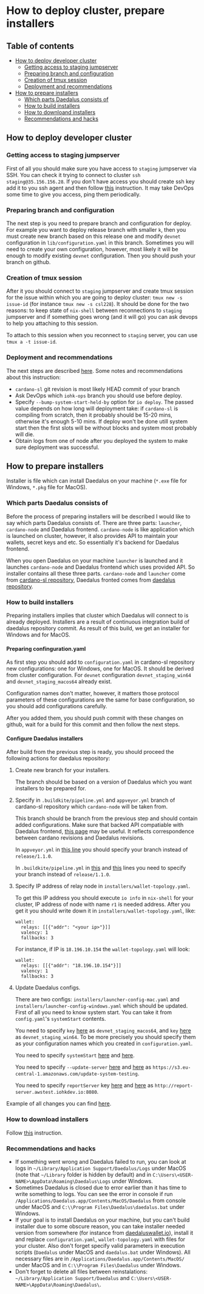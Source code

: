 # How to deploy cluster, prepare installers

## Table of contents
  * [How to deploy developer cluster](#how-to-deploy-developer-cluster)
    + [Getting access to staging jumpserver](#getting-access-to-staging-jumpserver)
    + [Preparing branch and configuration](#preparing-branch-and-configuration)
    + [Creation of tmux session](#creation-of-tmux-session)
    + [Deployment and recommendations](#deployment-and-recommendations)
  * [How to prepare installers](#how-to-prepare-installers)
    + [Which parts Daedalus consists of](#which-parts-daedalus-consists-of)
    + [How to build installers](#how-to-build-installers)
    + [How to downloand installers](#how-to-download-installers)
    + [Recommendations and hacks](#recommendations-and-hacks)

## How to deploy developer cluster

### Getting access to staging jumpserver
First of all you should make sure you have access to `staging` jumpserver via SSH. 
You can check it trying to connect to cluster `ssh staging@35.156.156.28`.
If you don't have access you should create ssh key add it to you ssh agent and then 
follow [this](https://github.com/input-output-hk/iohk-ops#getting-ssh-access) instruction.
It may take DevOps some time to give you access, ping them periodically.

### Preparing branch and configuration
The next step is you need to prepare branch and configuration for deploy.
For example you want to deploy release branch with smaller `k`, 
then you must create new branch based on this release one and modify `devnet` configuration in `lib/configuration.yaml` in this branch.
Sometimes you will need to create your own configuration, however,
most likely it will be enough to modify existing `devnet` configuration.
Then you should push your branch on github.

### Creation of tmux session
After it you should connect to `staging` jumpserver and create tmux session for the issue within which you are going to deploy cluster:
`tmux new -s issue-id` (for instance `tmux new -s csl228`). 
It should be done for the two reasons: to keep state of `nix-shell` between reconnections to `staging` jumpserver
and if something goes wrong (and it will go) you can ask devops to help you attaching to this session.

To attach to this session when you reconnect to `staging` server, you can use `tmux a -t issue-id`.

### Deployment and recommendations
The next steps are described [here](https://github.com/input-output-hk/internal-documentation/wiki/Developer-clusters-HOWTO).
Some notes and recommendations about this instruction:
* `cardano-sl` git revision is most likely HEAD commit of your branch
* Ask DevOps which `iohk-ops` branch you should use before deploy.
* Specify `--bump-system-start-held-by` option for `io deploy`. 
The passed value depends on how long will deployment take: 
if `cardano-sl` is compiling from scratch, then it probably should be 15-20 mins, otherwise it's enough 5-10 mins. 
If deploy won't be done utill system start then the first slots will be without blocks and system most probably will die.
* Obtain logs from one of node after you deployed the system to make sure deployment was successful.

## How to prepare installers

Installer is file which can install Daedalus on your machine (`*.exe` file for Windows, `*.pkg` file for MacOS).

### Which parts Daedalus consists of
Before the process of preparing installers will be described I would like to say which parts Daedalus consists of.
There are three parts: `launcher`, `cardano-node` and Daedalus frontend.
`cardano-node` is like application which is launched on cluster, however, it also provides API to maintain your wallets, secret keys and etc.
So essentially it's backend for Daedalus frontend.

When you open Daedalus on your machine `launcher` is launched and it launches `cardano-node` and Daedalus frontend which uses provided API.
So installer contains all these three parts.
`cardano-node` and `launcher` come from [cardano-sl repository](https://github.com/input-output-hk/cardano-sl), 
Daedalus fronted comes from [daedalus repository](https://github.com/input-output-hk/daedalus).

### How to build installers
Preparing installers implies that cluster which Daedalus will connect to is already deployed.
Installers are a result of continuous integration build of daedalus repository commit. 
As result of this build, we get an installer for Windows and for MacOS.

#### Preparing confinguration.yaml
As first step you should add to `configuration.yaml` in cardano-sl repository new configurations: one for Windows, one for MacOS.
It should be derived from cluster configuration. For `devnet` configuration `devnet_staging_win64` and `devnet_staging_macos64`
already exist.

Configuration names don't matter, however, it matters those protocol parameters of these configurations are the same for base configuration, so
you should add configurations carefully.

After you added them, you should push commit with these changes on github, 
wait for a build for this commit and then follow the next steps.

#### Configure Daedalus installers
After build from the previous step is ready, you should proceed the following actions for daedalus repository:
1. Create new branch for your installers.

   The branch should be based on a version of Daedalus which you want installers to be prepared for.
2. Specify in `.buildkite/pipeline.yml` and `appveyor.yml` branch of cardano-sl repository which `cardano-node` will be taken from.

   This branch should be branch from the previous step and should contain added configurations.
   Make sure that backed API compatiable with Daedalus frontend, [this page](https://github.com/input-output-hk/internal-documentation/wiki/Daedalus-installer-history) may be useful. It reflects  correspondence between cardano revisions and Daedalus revisions.
   
   In `appveyor.yml` in [this line](https://github.com/input-output-hk/daedalus/blob/release/0.9.0/appveyor.yml#L26)
   you should specify your branch instead of `release/1.1.0`.
   
   In `.buildkite/pipeline.yml` in [this](https://github.com/input-output-hk/daedalus/blob/release/0.9.0/.buildkite/pipeline.yml#L6) and 
   [this](https://github.com/input-output-hk/daedalus/blob/release/0.9.0/.buildkite/pipeline.yml#L14) lines
   you need to specify your branch instead of `release/1.1.0`.
3. Specify IP address of relay node in `installers/wallet-topology.yaml`.

   To get this IP address you should execute `io info` in `nix-shell` for your cluster, 
   IP address of node with name `r1` is needed address.
   After you get it you should write down it in `installers/wallet-topology.yaml`, like:
   ```
   wallet:
     relays: [[{"addr": "<your ip>"}]]
     valency: 1
     fallbacks: 3
   ```
   For instance, if IP is `18.196.10.154` the `wallet-topology.yaml` will look:
   ```
   wallet:
     relays: [[{"addr": "18.196.10.154"}]]
     valency: 1
     fallbacks: 3
   ```
4. Update Daedalus configs.

   There are two configs: `installers/launcher-config-mac.yaml` and `installers/launcher-config-windows.yaml` which should be updated.
   First of all you need to know system start. You can take it from `config.yaml`'s `systemStart` contents.
   
   You need to specify `key` [here](https://github.com/input-output-hk/daedalus/blob/release/0.9.0/installers/launcher-config-mac.yaml#L42) as `devnet_staging_macos64`, 
   and `key` [here](https://github.com/input-output-hk/daedalus/blob/release/0.9.0/installers/launcher-config-windows.yaml#L42) as `devnet_staging_win64`. 
   To be more precisely you should specify them as your configuration names which you created in `configuration.yaml`.
   
   You need to specify `systemStart` [here](https://github.com/input-output-hk/daedalus/blob/release/0.9.0/installers/launcher-config-mac.yaml#L43) and [here](https://github.com/input-output-hk/daedalus/blob/release/0.9.0/installers/launcher-config-windows.yaml#L42).
   
   You need to specify `--update-server` [here](https://github.com/input-output-hk/daedalus/blob/release/0.9.0/installers/launcher-config-mac.yaml#L12) and [here](https://github.com/input-output-hk/daedalus/blob/release/0.9.0/installers/launcher-config-windows.yaml#L12) as `https://s3.eu-central-1.amazonaws.com/update-system-testing`.
   
   You need to specify `reportServer` key [here](https://github.com/input-output-hk/daedalus/blob/release/0.9.0/installers/launcher-config-mac.yaml#L37) and [here](https://github.com/input-output-hk/daedalus/blob/release/0.9.0/installers/launcher-config-windows.yaml#L36) as `http://report-server.awstest.iohkdev.io:8080`.
   
Example of all changes you can find [here](https://github.com/input-output-hk/daedalus/commit/0f9eb4140eb9bd57f974878ac648bce349d824c2).
   
### How to download installers
Follow [this](https://github.com/input-output-hk/internal-documentation/wiki/Daedalus#q-where-can-i-find-built-installers) instruction.

### Recommendations and hacks
* If something went wrong and Daedalus failed to run, you can look at logs in `~/Library/Application Support/Daedalus/Logs` under MacOS (note that `~/Library` folder is hidden by default) and in `C:\Users\<USER-NAME>\AppData\Roaming\Daedalus\Logs` under Windows.
* Sometimes Daedalus is closed due to error earlier than it has time to write something to logs. 
  You can see the error in console if run `/Applications/Daedalus.app/Contents/MacOS/Daedalus` from console under MacOS and `C:\\Program Files\Daedalus\daedalus.bat` under Windows.
* If your goal is to install Daedalus on your machine, but you can't build installer due to some obscure reason, you can take installer 
  needed version from somewhere (for instance from [daedaluswallet.io](https://daedaluswallet.io/#download)), install it and replace `configuration.yaml`, `wallet-topology.yaml` with files for your cluster. Also don't forget specify valid parameters in execution scripts (`Daedalus` under MacOS and `daedalus.bat` under Windows). 
  All necessary files are in `/Applications/Daedalus.app/Contents/MacOS/` under MacOS and in `C:\\Program Files\Daedalus` under Windows.
* Don't forget to delete all files between reinstalations: `~/Library/Application Support/Daedalus` and `C:\Users\<USER-NAME>\AppData\Roaming\Daedalus\`.
